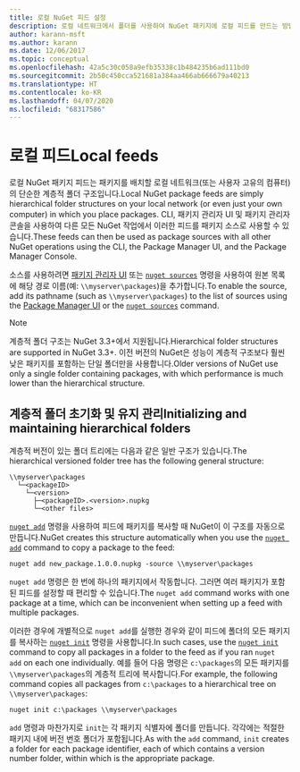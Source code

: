 ```yaml
---
title: 로컬 NuGet 피드 설정
description: 로컬 네트워크에서 폴더를 사용하여 NuGet 패키지에 로컬 피드를 만드는 방법
author: karann-msft
ms.author: karann
ms.date: 12/06/2017
ms.topic: conceptual
ms.openlocfilehash: 42a5c30c058a9efb35338c1b484235b6ad111bd0
ms.sourcegitcommit: 2b50c450cca521681a384aa466ab666679a40213
ms.translationtype: HT
ms.contentlocale: ko-KR
ms.lasthandoff: 04/07/2020
ms.locfileid: "68317586"
---
```

# <a name="local-feeds"></a><span data-ttu-id="280ab-103">로컬 피드</span><span class="sxs-lookup"><span data-stu-id="280ab-103">Local feeds</span></span>

<span data-ttu-id="280ab-104">로컬 NuGet 패키지 피드는 패키지를 배치할 로컬 네트워크(또는 사용자 고유의 컴퓨터)의 단순한 계층적 폴더 구조입니다.</span><span class="sxs-lookup"><span data-stu-id="280ab-104">Local NuGet package feeds are simply hierarchical folder structures on your local network (or even just your own computer) in which you place packages.</span></span> <span data-ttu-id="280ab-105">CLI, 패키지 관리자 UI 및 패키지 관리자 콘솔을 사용하여 다른 모든 NuGet 작업에서 이러한 피드를 패키지 소스로 사용할 수 있습니다.</span><span class="sxs-lookup"><span data-stu-id="280ab-105">These feeds can then be used as package sources with all other NuGet operations using the CLI, the Package Manager UI, and the Package Manager Console.</span></span>

<span data-ttu-id="280ab-106">소스를 사용하려면 [패키지 관리자 UI](../consume-packages/install-use-packages-visual-studio.md#package-sources) 또는 [`nuget sources`](../reference/cli-reference/cli-ref-sources.md) 명령을 사용하여 원본 목록에 해당 경로 이름(예: `\\myserver\packages`)을 추가합니다.</span><span class="sxs-lookup"><span data-stu-id="280ab-106">To enable the source, add its pathname (such as `\\myserver\packages`) to the list of sources using the [Package Manager UI](../consume-packages/install-use-packages-visual-studio.md#package-sources) or the [`nuget sources`](../reference/cli-reference/cli-ref-sources.md) command.</span></span>

> [!Note]
> <span data-ttu-id="280ab-107">계층적 폴더 구조는 NuGet 3.3+에서 지원됩니다.</span><span class="sxs-lookup"><span data-stu-id="280ab-107">Hierarchical folder structures are supported in NuGet 3.3+.</span></span> <span data-ttu-id="280ab-108">이전 버전의 NuGet은 성능이 계층적 구조보다 훨씬 낮은 패키지를 포함하는 단일 폴더만을 사용합니다.</span><span class="sxs-lookup"><span data-stu-id="280ab-108">Older versions of NuGet use only a single folder containing packages, with which performance is much lower than the hierarchical structure.</span></span>

## <a name="initializing-and-maintaining-hierarchical-folders"></a><span data-ttu-id="280ab-109">계층적 폴더 초기화 및 유지 관리</span><span class="sxs-lookup"><span data-stu-id="280ab-109">Initializing and maintaining hierarchical folders</span></span>

<span data-ttu-id="280ab-110">계층적 버전이 있는 폴더 트리에는 다음과 같은 일반 구조가 있습니다.</span><span class="sxs-lookup"><span data-stu-id="280ab-110">The hierarchical versioned folder tree has the following general structure:</span></span>

    \\myserver\packages
      └─<packageID>
        └─<version>
          ├─<packageID>.<version>.nupkg
          └─<other files>

<span data-ttu-id="280ab-111">[`nuget add`](../reference/cli-reference/cli-ref-add.md) 명령을 사용하여 피드에 패키지를 복사할 때 NuGet이 이 구조를 자동으로 만듭니다.</span><span class="sxs-lookup"><span data-stu-id="280ab-111">NuGet creates this structure automatically when you use the [`nuget add`](../reference/cli-reference/cli-ref-add.md) command to copy a package to the feed:</span></span>

```cli
nuget add new_package.1.0.0.nupkg -source \\myserver\packages
```

<span data-ttu-id="280ab-112">`nuget add` 명령은 한 번에 하나의 패키지에서 작동합니다. 그러면 여러 패키지가 포함된 피드를 설정할 때 편리할 수 있습니다.</span><span class="sxs-lookup"><span data-stu-id="280ab-112">The `nuget add` command works with one package at a time, which can be inconvenient when setting up a feed with multiple packages.</span></span>

<span data-ttu-id="280ab-113">이러한 경우에 개별적으로 `nuget add`를 실행한 경우와 같이 피드에 폴더의 모든 패키지를 복사하는 [`nuget init`](../reference/cli-reference/cli-ref-init.md) 명령을 사용합니다.</span><span class="sxs-lookup"><span data-stu-id="280ab-113">In such cases, use the [`nuget init`](../reference/cli-reference/cli-ref-init.md) command to copy all packages in a folder to the feed as if you ran `nuget add` on each one individually.</span></span> <span data-ttu-id="280ab-114">예를 들어 다음 명령은 `c:\packages`의 모든 패키지를 `\\myserver\packages`의 계층적 트리에 복사합니다.</span><span class="sxs-lookup"><span data-stu-id="280ab-114">For example, the following command copies all packages from `c:\packages` to a hierarchical tree on `\\myserver\packages`:</span></span>

```cli
nuget init c:\packages \\myserver\packages
```

<span data-ttu-id="280ab-115">`add` 명령과 마찬가지로 `init`는 각 패키지 식별자에 폴더를 만듭니다. 각각에는 적절한 패키지 내에 버전 번호 폴더가 포함됩니다.</span><span class="sxs-lookup"><span data-stu-id="280ab-115">As with the `add` command, `init` creates a folder for each package identifier, each of which contains a version number folder, within which is the appropriate package.</span></span>

